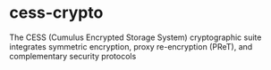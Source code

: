 # cess-crypto
The CESS (Cumulus Encrypted Storage System) cryptographic suite integrates ​symmetric encryption, ​proxy re-encryption (PReT)​, and complementary security protocols
